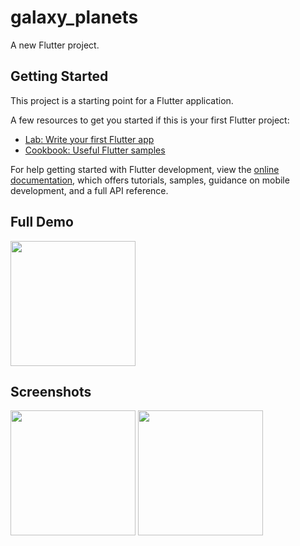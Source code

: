 # galaxy_planets

A new Flutter project.

## Getting Started

This project is a starting point for a Flutter application.

A few resources to get you started if this is your first Flutter project:

- [Lab: Write your first Flutter app](https://docs.flutter.dev/get-started/codelab)
- [Cookbook: Useful Flutter samples](https://docs.flutter.dev/cookbook)

For help getting started with Flutter development, view the
[online documentation](https://docs.flutter.dev/), which offers tutorials,
samples, guidance on mobile development, and a full API reference.


## Full Demo
 
<img src = "https://user-images.githubusercontent.com/123535768/228446360-30bbe7ad-d0b0-4c79-b021-144ff4585b4e.gif" width = "200px">


## Screenshots

<img src = "https://user-images.githubusercontent.com/123535768/228443134-65845781-3f04-49d3-95fa-8a986bedbbfc.png" width = "200px">  <img src = "https://user-images.githubusercontent.com/123535768/228443309-0b9cce71-1a8e-4b5e-a44c-4df6e7029be9.png" width = "200px"> 
